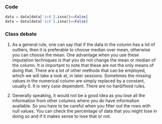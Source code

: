 ### Code

```python
data = data[data['ic4'].isna()==False]
data = data[data['ic5'].isna()==False]
```

### Class debate

1. As a general rule, one can say that if the data in the column has a lot of outliers, then it is preferable to choose median over mean, otherwise you can choose the mean. One advantage when you use these imputation techniques is that you do not change the mean or median of the column. It is important to note that these are not the only means of doing that. There are a lot of other methods that can be employed, which we will take a look at, in later sessions. Sometimes the missing values in the numerical column are simply replaced by a constant, usually 0. It is very case dependent. There are no hard/fixed rules.

2. Generally speaking, it would not be a good idea as you lose all the information from other columns where you do have information available. So you have to be careful when you filter out the rows with null values. You can check the percentage of data that you might lose in doing so and if it makes sense to lose that or not.